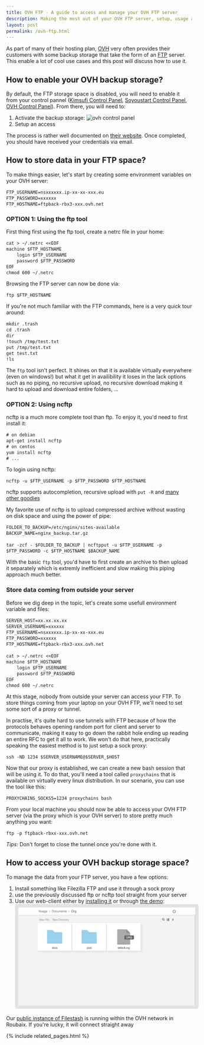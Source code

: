 ```yaml
---
title: OVH FTP - A guide to access and manage your OVH FTP server
description: Making the most out of your OVH FTP server, setup, usage and tooling.
layout: post
permalink: /ovh-ftp.html
---
```


As part of many of their hosting plan, [OVH](https://en.wikipedia.org/wiki/OVH) very often provides their customers with some backup storage that take the form of an [FTP](https://en.wikipedia.org/wiki/File_Transfer_Protocol) server. This enable a lot of cool use cases and this post will discuss how to use it.

## How to enable your OVH backup storage?

By default, the FTP storage space is disabled, you will need to enable it from your control pannel ([Kimsufi Control Panel](https://www.kimsufi.com/fr/manager/), [Soyoustart Control Panel](https://eu.soyoustart.com/manager/), [OVH Control Panel](https://www.ovh.com/manager/)). From there, you will need to:
1. Activate the backup storage: <img alt="ovh control panel" src="https://docs.ovh.com/asia/en/dedicated/services-backup-storage/images/backup-storage-01-edited.png" style="width:832px;max-width:100%;height:277px;"/>
2. Setup an access

The process is rather well documented on [their website](https://docs.ovh.com/au/en/dedicated/services-backup-storage/). Once completed, you should have received your credentials via email.

## How to store data in your FTP space?

To make things easier, let's start by creating some environment variables on your OVH server:
```
FTP_USERNAME=nsxxxxxx.ip-xx-xx-xxx.eu
FTP_PASSWORD=xxxxxx
FTP_HOSTNAME=ftpback-rbx3-xxx.ovh.net
```

### OPTION 1: Using the ftp tool

First thing first using the ftp tool, create a netrc file in your home:
```
cat > ~/.netrc <<EOF
machine $FTP_HOSTNAME
	login $FTP_USERNAME
	password $FTP_PASSWORD
EOF
chmod 600 ~/.netrc
```

Browsing the FTP server can now be done via:
```
ftp $FTP_HOSTNAME
```

If you're not much familiar with the FTP commands, here is a very quick tour around:
```
mkdir .trash
cd .trash
dir
!touch /tmp/test.txt
put /tmp/test.txt
get test.txt
!ls
```

The `ftp` tool isn't perfect. It shines on that it is available virtually everywhere (even on windows!) but what it get in availibility it loses in the lack options such as no piping, no recursive upload, no recursive download making it hard to upload and download entire folders, ...

### OPTION 2: Using ncftp

ncftp is a much more complete tool than ftp. To enjoy it, you'd need to first install it:
```
# on debian
apt-get install ncftp
# on centos
yum install ncftp
# ...
```

To login using ncftp:
```
ncftp -u $FTP_USERNAME -p $FTP_PASSWORD $FTP_HOSTNAME
```

ncftp supports autocompletion, recursive upload with `put -R` and [many other goodies](https://www.ncftp.com/ncftp/doc/ncftp.html)

My favorite use of ncftp is to upload compressed archive without wasting on disk space and using the power of pipe:
```
FOLDER_TO_BACKUP=/etc/nginx/sites-available
BACKUP_NAME=nginx_backup.tar.gz

tar -zcf - $FOLDER_TO_BACKUP | ncftpput -u $FTP_USERNAME -p $FTP_PASSWORD -c $FTP_HOSTNAME $BACKUP_NAME
```

With the basic `ftp` tool, you'd have to first create an archive to then upload it separately which is extremly inefficient and slow making this piping approach much better.

### Store data coming from outside your server

Before we dig deep in the topic, let's create some usefull environment variable and files:
```
SERVER_HOST=xx.xx.xx.xx
SERVER_USERNAME=xxxxxx
FTP_USERNAME=nsxxxxxx.ip-xx-xx-xxx.eu
FTP_PASSWORD=xxxxxx
FTP_HOSTNAME=ftpback-rbx3-xxx.ovh.net

cat > ~/.netrc <<EOF
machine $FTP_HOSTNAME
	login $FTP_USERNAME
	password $FTP_PASSWORD
EOF
chmod 600 ~/.netrc
```

At this stage, nobody from outside your server can access your FTP. To store things coming from your laptop on your OVH FTP, we'll need to set some sort of a proxy or tunnel.

In practise, it's quite hard to use tunnels with FTP because of how the protocols behaves opening random port for client and server to communicate, making it easy to go down the rabbit hole ending up reading an entire RFC to get it all to work. We won't do that here, practically speaking the easiest method is to just setup a sock proxy:
```
ssh -ND 1234 $SERVER_USERNAME@$SERVER_$HOST
```

Now that our proxy is established, we can create a new bash session that will be using it. To do that, you'll need a tool called `proxychains` that is available on virtually every linux distribution. In our scenario, you can use the tool like this:
```
PROXYCHAINS_SOCKS5=1234 proxychains bash
```

From your local machine you should now be able to access your OVH FTP server (via the proxy which is your OVH server) to store pretty much anything you want:

```
ftp -p ftpback-rbxx-xxx.ovh.net
```

*Tips:* Don't forget to close the tunnel once you're done with it.

## How to access your OVH backup storage space?

To manage the data from your FTP server, you have a few options:
1. Install something like Filezilla FTP and use it through a sock proxy
2. use the previously discussed ftp or ncftp tool straight from your server
3. Use our web-client either by [installing it](http://127.0.0.1:4000/docs/) or through [the demo](https://demo.filestash.app): <br>
<a href="https://demo.filestash.app"><img alt="filestash screenshot" src="/img/screenshots/viewerpage.png" style="border: 9px solid #0000001a; border-radius: 5px; object-fit: cover;"/></a>
<div class="center">Our <a href="https://demo.filestash.app">public instance of Filestash</a> is running within the OVH network in Roubaix. If you're lucky, it will connect straight away</div>

{% include related_pages.html %}
